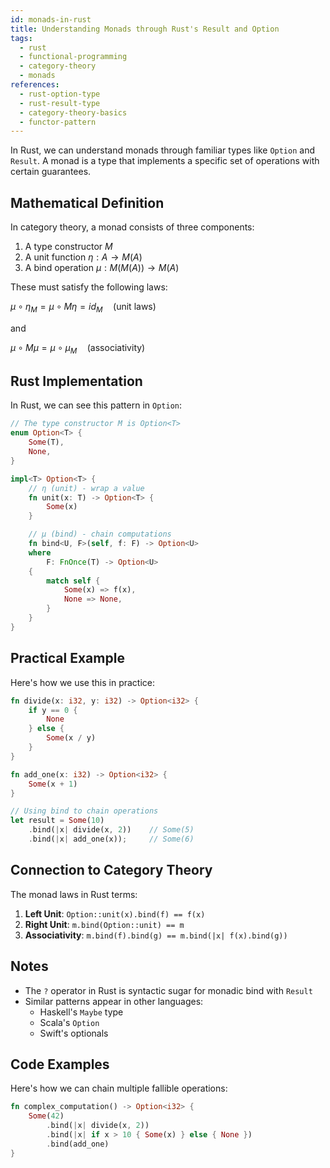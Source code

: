 ```yaml
---
id: monads-in-rust
title: Understanding Monads through Rust's Result and Option
tags:
  - rust
  - functional-programming
  - category-theory
  - monads
references:
  - rust-option-type
  - rust-result-type
  - category-theory-basics
  - functor-pattern
---
```


In Rust, we can understand monads through familiar types like `Option` and `Result`. A monad is a type that implements a specific set of operations with certain guarantees.

## Mathematical Definition

In category theory, a monad consists of three components:

1. A type constructor $M$
2. A unit function $\eta : A \rightarrow M(A)$
3. A bind operation $\mu : M(M(A)) \rightarrow M(A)$

These must satisfy the following laws:

$\mu \circ \eta_M = \mu \circ M\eta = id_M \quad \text{(unit laws)}$

and

$\mu \circ M\mu = \mu \circ \mu_M \quad \text{(associativity)}$

## Rust Implementation

In Rust, we can see this pattern in `Option`:

```rust
// The type constructor M is Option<T>
enum Option<T> {
    Some(T),
    None,
}

impl<T> Option<T> {
    // η (unit) - wrap a value
    fn unit(x: T) -> Option<T> {
        Some(x)
    }

    // µ (bind) - chain computations
    fn bind<U, F>(self, f: F) -> Option<U>
    where
        F: FnOnce(T) -> Option<U>
    {
        match self {
            Some(x) => f(x),
            None => None,
        }
    }
}
```

## Practical Example

Here's how we use this in practice:

```rust
fn divide(x: i32, y: i32) -> Option<i32> {
    if y == 0 {
        None
    } else {
        Some(x / y)
    }
}

fn add_one(x: i32) -> Option<i32> {
    Some(x + 1)
}

// Using bind to chain operations
let result = Some(10)
    .bind(|x| divide(x, 2))    // Some(5)
    .bind(|x| add_one(x));     // Some(6)
```

## Connection to Category Theory

The monad laws in Rust terms:

1. **Left Unit**: `Option::unit(x).bind(f) == f(x)`
2. **Right Unit**: `m.bind(Option::unit) == m`
3. **Associativity**: `m.bind(f).bind(g) == m.bind(|x| f(x).bind(g))`

## Notes

- The `?` operator in Rust is syntactic sugar for monadic bind with `Result`
- Similar patterns appear in other languages:
  - Haskell's `Maybe` type
  - Scala's `Option`
  - Swift's optionals

## Code Examples

Here's how we can chain multiple fallible operations:

```rust
fn complex_computation() -> Option<i32> {
    Some(42)
        .bind(|x| divide(x, 2))
        .bind(|x| if x > 10 { Some(x) } else { None })
        .bind(add_one)
}
```
